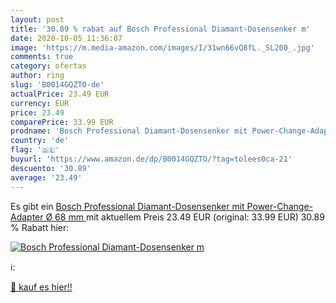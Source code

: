 ```yaml
---
layout: post
title: '30.89 % rabat auf Bosch Professional Diamant-Dosensenker m'
date: 2020-10-05 11:36:07
image: 'https://m.media-amazon.com/images/I/31wn66vQ8fL._SL200_.jpg'
comments: true
category: ofertas
author: ring
slug: 'B0014GQZTO-de'
actualPrice: 23.49 EUR
currency: EUR
price: 23.49
comparePrice: 33.99 EUR
prodname: 'Bosch Professional Diamant-Dosensenker mit Power-Change-Adapter  Ø 68 mm '
country: 'de'
flag: '🇩🇪'
buyurl: 'https://www.amazon.de/dp/B0014GQZTO/?tag=tolees0ca-21'
descuento: '30.89'
average: '23.49'
---
```


Es gibt ein [Bosch Professional Diamant-Dosensenker mit Power-Change-Adapter  Ø 68 mm ](https://www.amazon.de/dp/B0014GQZTO/?tag=tolees0ca-21) mit aktuellem Preis 23.49 EUR (original: 33.99 EUR) 30.89 % Rabatt hier:

[![Bosch Professional Diamant-Dosensenker m](https://m.media-amazon.com/images/I/31wn66vQ8fL._SL200_.jpg)](https://www.amazon.de/dp/B0014GQZTO/?tag=tolees0ca-21)

ℹ️:


[🛒 kauf es hier!!](https://www.amazon.de/dp/B0014GQZTO/?tag=tolees0ca-21)
